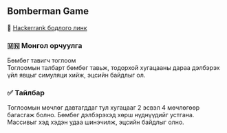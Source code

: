 ## Bomberman Game
🔗 [Hackerrank бодлого линк](https://www.hackerrank.com/challenges/bomberman)

### 🇲🇳 Монгол орчуулга  
Бөмбөг тавигч тоглоом  
Тоглоомын талбарт бөмбөг тавьж, тодорхой хугацааны дараа дэлбэрэх үйл явцыг симуляци хийж, эцсийн байдлыг ол.

### ✅ Тайлбар  
Тоглоомын мөчлөг давтагддаг тул хугацааг 2 эсвэл 4 мөчлөгөөр багасгаж болно. Бөмбөг дэлбэрэхэд хөрш нүднүүдийг устгана. Массивыг хэд хэдэн удаа шинэчилж, эцсийн байдлыг олно.
